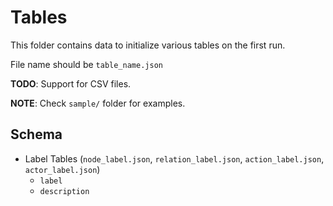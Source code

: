 # Tables

This folder contains data to initialize various tables on the first run.

File name should be `table_name.json`

**TODO**: Support for CSV files.

**NOTE**: Check `sample/` folder for examples.

## Schema

* Label Tables (`node_label.json`, `relation_label.json`, `action_label.json`, `actor_label.json`)
  - `label`
  - `description`

